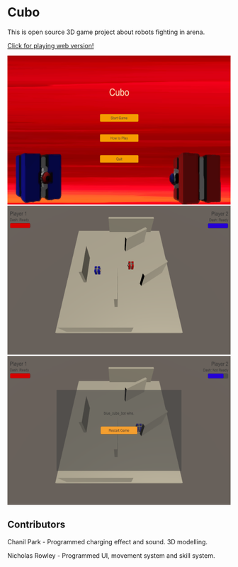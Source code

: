 # Cubo

This is open source 3D game project about robots fighting in arena.

[Click for playing web version!](https://opdev1004.github.io/cubo/)

![Alt main](/img/cubo-main.png)
![Alt cubo0](/img/cubo-gameplay-0.png)
![Alt cubo1](/img/cubo-gameplay-1.png)


## Contributors

Chanil Park - Programmed charging effect and sound. 3D modelling.

Nicholas Rowley - Programmed UI, movement system and skill system.
